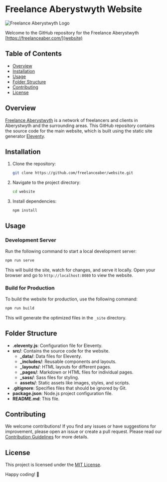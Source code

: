 # Freelance Aberystwyth Website

![Freelance Aberystwyth Logo](https://freelanceaber.com/assets/img/opengraph-default.jpg)

Welcome to the GitHub repository for the Freelance Aberystwyth [https://freelanceaber.com/](website)

## Table of Contents

- [Overview](#overview)
- [Installation](#installation)
- [Usage](#usage)
- [Folder Structure](#folder-structure)
- [Contributing](#contributing)
- [License](#license)

## Overview

[Freelance Aberystwyth](https://freelanceaber.com) is a network of freelancers and clients in Aberystwyth and the surrounding areas. This GitHub repository contains the source code for the main website, which is built using the static site generator [Eleventy](https://www.11ty.dev/).

## Installation

1. Clone the repository:

   ```bash
   git clone https://github.com/freelanceaber/website.git
   ```

2. Navigate to the project directory:

   ```bash
   cd website
   ```

3. Install dependencies:

   ```bash
   npm install
   ```

## Usage

### Development Server

Run the following command to start a local development server:

```bash
npm run serve
```

This will build the site, watch for changes, and serve it locally. Open your browser and go to `http://localhost:8080` to view the website.

### Build for Production

To build the website for production, use the following command:

```bash
npm run build
```

This will generate the optimized files in the `_site` directory.

## Folder Structure

- **.eleventy.js**: Configuration file for Eleventy.
- **src/**: Contains the source code for the website.
  - **_data/**: Data files for Eleventy.
  - **_includes/**: Reusable components and layouts.
  - **_layouts/**: HTML layouts for different pages.
  - **_pages/**: Markdown or HTML files for individual pages.
  - **_sass/**: Sass files for styling.
  - **assets/**: Static assets like images, styles, and scripts.
- **.gitignore**: Specifies files that should be ignored by Git.
- **package.json**: Node.js project configuration file.
- **README.md**: This file.

## Contributing

We welcome contributions! If you find any issues or have suggestions for improvement, please open an issue or create a pull request. Please read our [Contribution Guidelines](CONTRIBUTING.md) for more details.

## License

This project is licensed under the [MIT License](LICENSE).

Happy coding! 🚀
